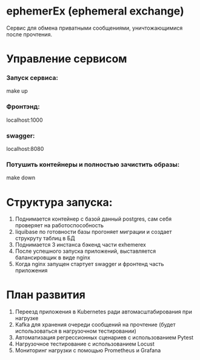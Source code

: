 # ephemerEx (ephemeral exchange)
Сервис для обмена приватными сообщениями, уничтожающимися после прочтения.

# Управление сервисом

### Запуск сервиса:
make up

### Фронтэнд:
localhost:1000

### swagger:
localhost:8080

### Потушить контейнеры и полностью зачистить образы:
make down


# Структура запуска:
1. Поднимается контейнер с базой данный postgres, сам себя проверяет на работоспособность
2. liquibase по готовности базы прогоняет миграции и создает струкруту таблиц в БД
3. Поднимается 3 инстанса бэкенд части exhemerex
4. После успешного запуска приложений, выставляется балансировщик в виде nginx
5. Когда nginx запущен стартует swagger и фронтенд часть приложения


# План развития
1. Переезд приложения в Kubernetes ради автомасштабирования при нагрузке
2. Kafka для хранения очереди сообщений на прочтение (будет использоваться в нагрузочном тестировании)
3. Автоматизация регрессионных сценариев с использованием Pytest
4. Нагрузочное тестирование с использованием Locust
5. Мониторинг нагрузки с помощью Prometheus и Grafana
